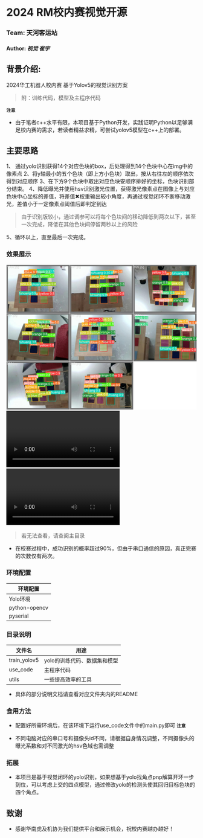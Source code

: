 ﻿
**2024 RM校内赛视觉开源**
=

### **Team: 天河客运站<br>**

#### **Author: *视觉 崔宇***

## 背景介绍:

2024华工机器人校内赛 
基于Yolov5的视觉识别方案
>附：训练代码，模型及主程序代码

**```注意```**

+ 由于笔者c++水平有限，本项目基于Python开发，实践证明Python以足够满足校内赛的需求，若读者精益求精，可尝试yolov5模型在c++上的部署。

##  主要思路
1、 通过yolo识别获得14个对应色块的box，后处理得到14个色块中心在img中的像素点
2、将y轴最小的五个色块（即上方小色块）取出，按从右往左的顺序依次得到对应顺序
3、在下方9个色块中取出对应色块安顺序排好的坐标，色块识别部分结束。
4、降低曝光并使用hsv识别激光位置，获得激光像素点在图像上与对应色块中心坐标的差值，将差值✖权重输出较小角度，再通过视觉闭环不断移动激光，差值小于一定像素点阈值后即判定到达
>由于识别版较小，通过调参可以将每个色块间的移动降低到两次以下，甚至一次完成，降低在其他色块间停留两秒以上的风险

5、循环以上，直至最后一次完成。

### 效果展示
![yolo识别1](./pred.jpg)
![yolo识别2](./现场.mp4)
![yolo识别3](./宿舍测试.mp4)
>若无法查看，请查阅主目录
- 在校赛过程中，成功识别的概率超过90%，但由于串口通信的原因，真正完赛的次数仅有两次。
### 环境配置
| 环境配置 |
| - | 
| Yolo环境 | 
| python-opencv |
| pyserial | 

### 目录说明
| 文件名 | 用途 |
| - | -|
| train_yolov5| yolo的训练代码、数据集和模型|
| use_code |主程序代码|
| utils |一些提高效率的工具|
+ 具体的部分说明文档请查看对应文件夹内的README

### 食用方法
- 配置好所需环境后，在该环境下运行use_code文件中的main.py即可
**```注意```**
+ 不同电脑对应的串口号和摄像头id不同，请根据自身情况调整，不同摄像头的曝光系数和对不同激光的hsv色域也需调整

### 拓展 
+ 本项目是基于视觉闭环的yolo识别，如果想基于yolo找角点pnp解算开环一步到位，可以考虑上交的四点模型，通过修改yolo的检测头使其回归目标色块的四个角点。

## 致谢
+ 感谢华南虎及机协为我们提供平台和展示机会，祝校内赛越办越好！

